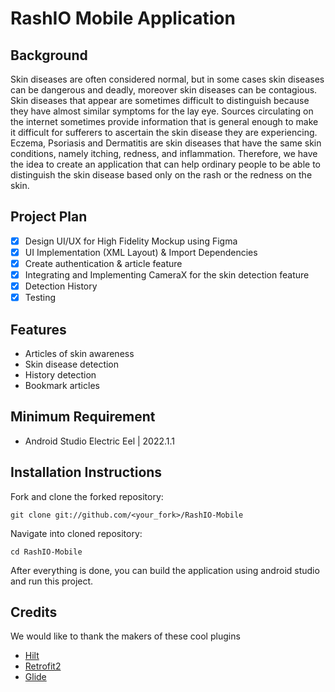 # RashIO Mobile Application

## Background

Skin diseases are often considered normal, but in some cases skin diseases can be dangerous and deadly, moreover skin diseases can be contagious. Skin diseases that appear are sometimes difficult to distinguish because they have almost similar symptoms for the lay eye. Sources circulating on the internet sometimes provide information that is general enough to make it difficult for sufferers to ascertain the skin disease they are experiencing. Eczema, Psoriasis and Dermatitis are skin diseases that have the same skin conditions, namely itching, redness, and inflammation. Therefore, we have the idea to create an application that can help ordinary people to be able to distinguish the skin disease based only on the rash or the redness on the skin.

## Project Plan

-   [x] Design UI/UX for High Fidelity Mockup using Figma
-   [x] UI Implementation (XML Layout) & Import Dependencies
-   [x] Create authentication & article feature
-   [x] Integrating and Implementing CameraX for the skin detection feature
-   [x] Detection History
-   [x] Testing

## Features

-   Articles of skin awareness
-   Skin disease detection
-   History detection
-   Bookmark articles

## Minimum Requirement

-   Android Studio Electric Eel | 2022.1.1

## Installation Instructions

Fork and clone the forked repository:

```shell
git clone git://github.com/<your_fork>/RashIO-Mobile
```

Navigate into cloned repository:

```shell
cd RashIO-Mobile
```

After everything is done, you can build the application using android studio and run this project.

## Credits

We would like to thank the makers of these cool plugins

-   [Hilt](https://dagger.dev/hilt/)
-   [Retrofit2](https://square.github.io/retrofit/)
-   [Glide](https://github.com/bumptech/glide)
